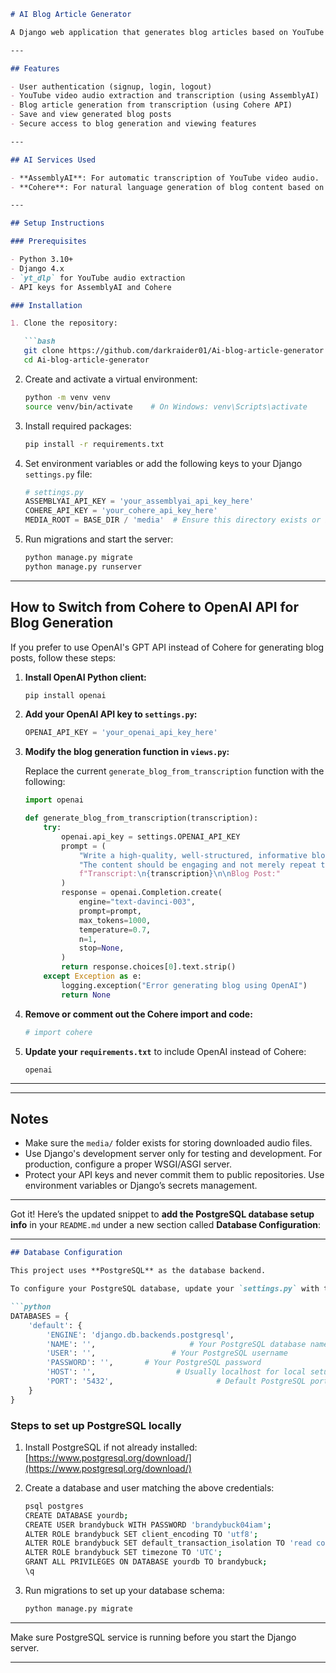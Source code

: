 


````markdown
# AI Blog Article Generator

A Django web application that generates blog articles based on YouTube video transcripts. Users can submit YouTube video links, and the app transcribes the audio, then uses AI to create high-quality blog posts from the transcription.

---

## Features

- User authentication (signup, login, logout)
- YouTube video audio extraction and transcription (using AssemblyAI)
- Blog article generation from transcription (using Cohere API)
- Save and view generated blog posts
- Secure access to blog generation and viewing features

---

## AI Services Used

- **AssemblyAI**: For automatic transcription of YouTube video audio.
- **Cohere**: For natural language generation of blog content based on the transcript.

---

## Setup Instructions

### Prerequisites

- Python 3.10+
- Django 4.x
- `yt_dlp` for YouTube audio extraction
- API keys for AssemblyAI and Cohere

### Installation

1. Clone the repository:

   ```bash
   git clone https://github.com/darkraider01/Ai-blog-article-generator.git
   cd Ai-blog-article-generator
````

2. Create and activate a virtual environment:

   ```bash
   python -m venv venv
   source venv/bin/activate    # On Windows: venv\Scripts\activate
   ```

3. Install required packages:

   ```bash
   pip install -r requirements.txt
   ```

4. Set environment variables or add the following keys to your Django `settings.py` file:

   ```python
   # settings.py
   ASSEMBLYAI_API_KEY = 'your_assemblyai_api_key_here'
   COHERE_API_KEY = 'your_cohere_api_key_here'
   MEDIA_ROOT = BASE_DIR / 'media'  # Ensure this directory exists or is created
   ```

5. Run migrations and start the server:

   ```bash
   python manage.py migrate
   python manage.py runserver
   ```

---

## How to Switch from Cohere to OpenAI API for Blog Generation

If you prefer to use OpenAI's GPT API instead of Cohere for generating blog posts, follow these steps:

1. **Install OpenAI Python client:**

   ```bash
   pip install openai
   ```

2. **Add your OpenAI API key to `settings.py`:**

   ```python
   OPENAI_API_KEY = 'your_openai_api_key_here'
   ```

3. **Modify the blog generation function in `views.py`:**

   Replace the current `generate_blog_from_transcription` function with the following:

   ```python
   import openai

   def generate_blog_from_transcription(transcription):
       try:
           openai.api_key = settings.OPENAI_API_KEY
           prompt = (
               "Write a high-quality, well-structured, informative blog post based on this video transcript. "
               "The content should be engaging and not merely repeat the transcript.\n\n"
               f"Transcript:\n{transcription}\n\nBlog Post:"
           )
           response = openai.Completion.create(
               engine="text-davinci-003",
               prompt=prompt,
               max_tokens=1000,
               temperature=0.7,
               n=1,
               stop=None,
           )
           return response.choices[0].text.strip()
       except Exception as e:
           logging.exception("Error generating blog using OpenAI")
           return None
   ```

4. **Remove or comment out the Cohere import and code:**

   ```python
   # import cohere
   ```

5. **Update your `requirements.txt`** to include OpenAI instead of Cohere:

   ```
   openai
   ```

---


---

## Notes

* Make sure the `media/` folder exists for storing downloaded audio files.
* Use Django's development server only for testing and development. For production, configure a proper WSGI/ASGI server.
* Protect your API keys and never commit them to public repositories. Use environment variables or Django’s secrets management.

---
Got it! Here’s the updated snippet to **add the PostgreSQL database setup info** in your `README.md` under a new section called **Database Configuration**:

---

````markdown
## Database Configuration

This project uses **PostgreSQL** as the database backend.

To configure your PostgreSQL database, update your `settings.py` with the following:

```python
DATABASES = {
    'default': {
        'ENGINE': 'django.db.backends.postgresql',
        'NAME': '',                     # Your PostgreSQL database name
        'USER': '',                 # Your PostgreSQL username
        'PASSWORD': '',       # Your PostgreSQL password
        'HOST': '',                  # Usually localhost for local setups
        'PORT': '5432',                       # Default PostgreSQL port
    }
}
````

### Steps to set up PostgreSQL locally

1. Install PostgreSQL if not already installed:
   [https://www.postgresql.org/download/](https://www.postgresql.org/download/)

2. Create a database and user matching the above credentials:

   ```bash
   psql postgres
   CREATE DATABASE yourdb;
   CREATE USER brandybuck WITH PASSWORD 'brandybuck04iam';
   ALTER ROLE brandybuck SET client_encoding TO 'utf8';
   ALTER ROLE brandybuck SET default_transaction_isolation TO 'read committed';
   ALTER ROLE brandybuck SET timezone TO 'UTC';
   GRANT ALL PRIVILEGES ON DATABASE yourdb TO brandybuck;
   \q
   ```

3. Run migrations to set up your database schema:

   ```bash
   python manage.py migrate
   ```

---

Make sure PostgreSQL service is running before you start the Django server.

---


